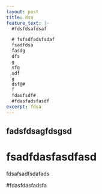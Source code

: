 ```yaml
---
layout: post
title: dsa
feature_text: |-
  #fdsfdsafdsaf

  # fsfsdfadsfsdaf
  fsadfdsa
  fasdg
  dfs
  g
  sfg
  sdf
  g
  dsf@#
  f
  fdasfsdf# 
  #fdasfadsfasdf
excerpt: fdsa
---
```

## fadsfdsagfdsgsd
# fsadfdasfasdfasd

fdsafsadfsdafads

#fdasfdasfadsfa
